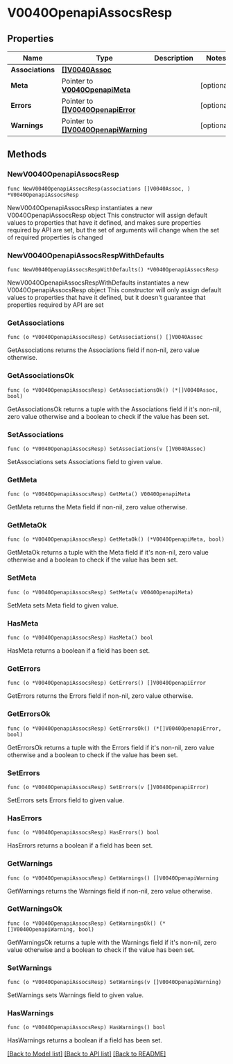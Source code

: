 # V0040OpenapiAssocsResp

## Properties

Name | Type | Description | Notes
------------ | ------------- | ------------- | -------------
**Associations** | [**[]V0040Assoc**](V0040Assoc.md) |  | 
**Meta** | Pointer to [**V0040OpenapiMeta**](V0040OpenapiMeta.md) |  | [optional] 
**Errors** | Pointer to [**[]V0040OpenapiError**](V0040OpenapiError.md) |  | [optional] 
**Warnings** | Pointer to [**[]V0040OpenapiWarning**](V0040OpenapiWarning.md) |  | [optional] 

## Methods

### NewV0040OpenapiAssocsResp

`func NewV0040OpenapiAssocsResp(associations []V0040Assoc, ) *V0040OpenapiAssocsResp`

NewV0040OpenapiAssocsResp instantiates a new V0040OpenapiAssocsResp object
This constructor will assign default values to properties that have it defined,
and makes sure properties required by API are set, but the set of arguments
will change when the set of required properties is changed

### NewV0040OpenapiAssocsRespWithDefaults

`func NewV0040OpenapiAssocsRespWithDefaults() *V0040OpenapiAssocsResp`

NewV0040OpenapiAssocsRespWithDefaults instantiates a new V0040OpenapiAssocsResp object
This constructor will only assign default values to properties that have it defined,
but it doesn't guarantee that properties required by API are set

### GetAssociations

`func (o *V0040OpenapiAssocsResp) GetAssociations() []V0040Assoc`

GetAssociations returns the Associations field if non-nil, zero value otherwise.

### GetAssociationsOk

`func (o *V0040OpenapiAssocsResp) GetAssociationsOk() (*[]V0040Assoc, bool)`

GetAssociationsOk returns a tuple with the Associations field if it's non-nil, zero value otherwise
and a boolean to check if the value has been set.

### SetAssociations

`func (o *V0040OpenapiAssocsResp) SetAssociations(v []V0040Assoc)`

SetAssociations sets Associations field to given value.


### GetMeta

`func (o *V0040OpenapiAssocsResp) GetMeta() V0040OpenapiMeta`

GetMeta returns the Meta field if non-nil, zero value otherwise.

### GetMetaOk

`func (o *V0040OpenapiAssocsResp) GetMetaOk() (*V0040OpenapiMeta, bool)`

GetMetaOk returns a tuple with the Meta field if it's non-nil, zero value otherwise
and a boolean to check if the value has been set.

### SetMeta

`func (o *V0040OpenapiAssocsResp) SetMeta(v V0040OpenapiMeta)`

SetMeta sets Meta field to given value.

### HasMeta

`func (o *V0040OpenapiAssocsResp) HasMeta() bool`

HasMeta returns a boolean if a field has been set.

### GetErrors

`func (o *V0040OpenapiAssocsResp) GetErrors() []V0040OpenapiError`

GetErrors returns the Errors field if non-nil, zero value otherwise.

### GetErrorsOk

`func (o *V0040OpenapiAssocsResp) GetErrorsOk() (*[]V0040OpenapiError, bool)`

GetErrorsOk returns a tuple with the Errors field if it's non-nil, zero value otherwise
and a boolean to check if the value has been set.

### SetErrors

`func (o *V0040OpenapiAssocsResp) SetErrors(v []V0040OpenapiError)`

SetErrors sets Errors field to given value.

### HasErrors

`func (o *V0040OpenapiAssocsResp) HasErrors() bool`

HasErrors returns a boolean if a field has been set.

### GetWarnings

`func (o *V0040OpenapiAssocsResp) GetWarnings() []V0040OpenapiWarning`

GetWarnings returns the Warnings field if non-nil, zero value otherwise.

### GetWarningsOk

`func (o *V0040OpenapiAssocsResp) GetWarningsOk() (*[]V0040OpenapiWarning, bool)`

GetWarningsOk returns a tuple with the Warnings field if it's non-nil, zero value otherwise
and a boolean to check if the value has been set.

### SetWarnings

`func (o *V0040OpenapiAssocsResp) SetWarnings(v []V0040OpenapiWarning)`

SetWarnings sets Warnings field to given value.

### HasWarnings

`func (o *V0040OpenapiAssocsResp) HasWarnings() bool`

HasWarnings returns a boolean if a field has been set.


[[Back to Model list]](../README.md#documentation-for-models) [[Back to API list]](../README.md#documentation-for-api-endpoints) [[Back to README]](../README.md)


